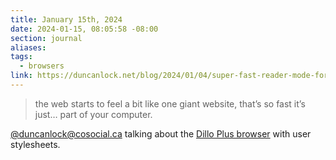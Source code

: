 ```yaml
---
title: January 15th, 2024
date: 2024-01-15, 08:05:58 -08:00
section: journal
aliases: 
tags:
  - browsers
link: https://duncanlock.net/blog/2024/01/04/super-fast-reader-mode-for-the-entire-web-with-dillo-plus/
---
```

> the web starts to feel a bit like one giant website, that’s so fast it’s just…​ part of your computer.

[@duncanlock@cosocial.ca](https://cosocial.ca/@duncanlock/111760801156333402) talking about the [Dillo Plus browser](https://duncanlock.net/blog/2024/01/04/super-fast-reader-mode-for-the-entire-web-with-dillo-plus/) with user stylesheets.